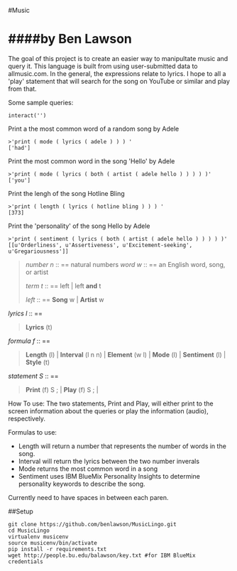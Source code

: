 #Music

####by Ben Lawson
==================

The goal of this project is to create an easier way to manipultate music and query it. This language is built from using user-submitted data to allmusic.com. In the general, the expressions relate to lyrics. I hope to all a 'play' statement that will search for the song on YouTube or similar and play from that.

Some sample queries:
```
interact('')
```
Print a the most common word of a random song by Adele
```
>'print ( mode ( lyrics ( adele ) ) ) ' 
['had']

```
Print the most common word in the song 'Hello' by Adele
```
>'print ( mode ( lyrics ( both ( artist ( adele hello ) ) ) ) )'
['you']
```

Print the lengh of the song Hotline Bling
```
>'print ( length ( lyrics ( hotline bling ) ) ) '
[373]
```

Print the 'personality' of the song Hello by Adele
```
>'print ( sentiment ( lyrics ( both ( artist ( adele hello ) ) ) ) )'
[[u'Orderliness', u'Assertiveness', u'Excitement-seeking', u'Gregariousness']]
```

>*number n* :: == natural numbers 
>*word   w* :: == an English word, song, or artist
>
>*term t* :: ==
>     left 
>   | left **and** t
>
>*left* :: ==
>     **Song** w
>   | **Artist** w
     
*lyrics l*  :: ==
>    **Lyrics** (t) 
   
*formula f* :: ==
>    **Length** (l)
>  | **Interval** (l n n)
> | **Element** (w l) 
>| **Mode** (l) 
> | **Sentiment** (l) 
> | **Style** (t) 

*statement S* :: ==
>   **Print** (f) S ; 
>| **Play**  (f) S ;
>|  
    

How To use:
The two statements, Print and Play, will either print to the screen information about the queries or play the information (audio), respectively. 

Formulas to use:
+ Length will return a number that represents the number of words in the song.
+ Interval will return the lyrics between the two number inverals
+ Mode returns the most common word in a song
+ Sentiment uses IBM BlueMix Personality Insights to determine personality keywords to describe the song.

Currently need to have spaces in between each paren. 



##Setup

```
git clone https://github.com/benlawson/MusicLingo.git
cd MusicLingo
virtualenv musicenv
source musicenv/bin/activate
pip install -r requirements.txt
wget http://people.bu.edu/balawson/key.txt #for IBM BlueMix credentials
```

